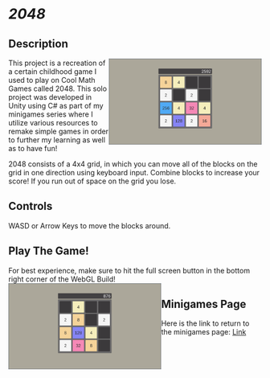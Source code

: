 # *2048*

## Description
<img align="right" width="304.128" height="171.072" src="https://github.com/SergeiBak/PersonalWebsite/blob/master/images/2048.png?raw=true">
This project is a recreation of a certain childhood game I used to play on Cool Math Games called 2048. This solo project was developed in Unity using C# as part of my minigames series where I utilize various resources to remake simple games in order to further my learning as well as to have fun!   

2048 consists of a 4x4 grid, in which you can move all of the blocks on the grid in one direction using keyboard input. Combine blocks to increase your score! If you run out of space on the grid you lose. 

## Controls
WASD or Arrow Keys to move the blocks around.

## Play The Game!
For best experience, make sure to hit the full screen button in the bottom right corner of the WebGL Build!
<img style="float:left" width="304.128" height="171.072" src="https://github.com/SergeiBak/PersonalWebsite/blob/master/images/Minigames.png?raw=true">

## Minigames Page
Here is the link to return to the minigames page: [Link](https://sergeibak.github.io/PersonalWebsite/)
